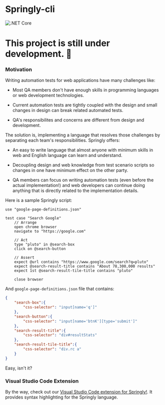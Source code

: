 # Springly-cli
![.NET Core](https://github.com/Springly-lang/springly-cli/workflows/.NET%20Core/badge.svg)

# This project is still under development. 🚧

### Motivation
Writing automation tests for web applications have many challenges like:

* Most QA members don't have enough skills in programming languages or web development technologies.

* Current automation tests are tightly coupled with the design and small changes in design can break related automated tests.

* QA's responsibilites and concerns are different from design and development.

The solution is, implementing a language that resolves those challenges by separating each team's responsibilities. Springly offers:

* An easy to write language that almost anyone with minimum skills in web and English language can learn and understand.

* Decoupling design and web knowledge from test scenario scripts so changes in one have minimum effect on the other party.

* QA members can focus on writing automation tests (even before the actual implementation!) and web developers can continue doing anything that is directly related to the implementation details.

Here is a sample Springly script:
```
use "google-page-definitions.json"

test case "Search Google"
	// Arrange
	open chrome browser
	navigate to "https://google.com"
	
	// Act
	type "pluto" in @search-box
	click on @search-button

	// Assert
	expect @url contains "https://www.google.com/search?q=pluto"
	expect @search-result-title contains "About 78,300,000 results"
	expect 1st @search-result-tile-title contains "pluto"

	close browser
```

And `google-page-definitions.json` file that contains:
```json
{
	"search-box":{
		"css-selector": "input[name='q']"
	},
	"search-button":{
		"css-selector": "input[name='btnK'][type='submit']"
	},
	"search-result-title":{
		"css-selector": "div#resultStats"
	},
	"search-result-tile-title":{
		"css-selector": "div.rc a"
	}
}
```

Easy, isn't it?

### Visual Studio Code Extension
By the way, check out our [Visual Studio Code extension for Springly!](https://marketplace.visualstudio.com/items?itemName=Springly.springly-laguage-service). It provides syntax highlighting for the Springly language.
